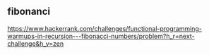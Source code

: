 ## fibonanci
https://www.hackerrank.com/challenges/functional-programming-warmups-in-recursion---fibonacci-numbers/problem?h_r=next-challenge&h_v=zen